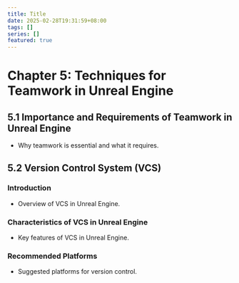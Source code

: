 ```yaml
---
title: Title
date: 2025-02-28T19:31:59+08:00
tags: []
series: []
featured: true
---
```

# Chapter 5: Techniques for Teamwork in Unreal Engine

## 5.1 Importance and Requirements of Teamwork in Unreal Engine
- Why teamwork is essential and what it requires.

## 5.2 Version Control System (VCS)
### Introduction
- Overview of VCS in Unreal Engine.
### Characteristics of VCS in Unreal Engine
- Key features of VCS in Unreal Engine.
### Recommended Platforms
- Suggested platforms for version control.
